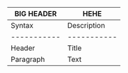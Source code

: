 | BIG HEADER | HEHE |
| ----- | --- |
| Syntax      | Description |
| ----------- | ----------- |
| Header      | Title       |
| Paragraph   | Text        |
